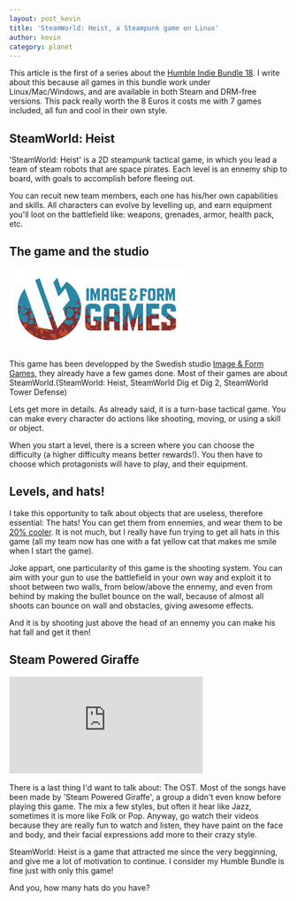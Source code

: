 ```yaml
---
layout: post_kevin
title: 'SteamWorld: Heist, a Steampunk game on Linux'
author: kevin
category: planet
---
```


This article is the first of a series about the [Humble Indie Bundle 18](https://www.humblebundle.com/humble-indie-bundle-18). I write about this because all games in this bundle work under Linux/Mac/Windows, and are available in both Steam and DRM-free versions. This pack really worth the 8 Euros it costs me with 7 games included, all fun and cool in their own style.

<!--break-->

## SteamWorld: Heist

'SteamWorld: Heist' is a 2D steampunk tactical game, in which you lead a team of steam robots that are space pirates. Each level is an ennemy ship to board, with goals to accomplish before fleeing out.

You can recuit new team members, each one has his/her own capabilities and skills. All characters can evolve by levelling up, and earn equipment you'll loot on the battlefield like: weapons, grenades, armor, health pack, etc.

## The game and the studio

![Image & Form](/images/imageForm_01.png)

This game has been developped by the Swedish studio [Image & Form Games](http://imageform.se), they already have a few games done. Most of their games are about SteamWorld.(SteamWorld: Heist, SteamWorld Dig et Dig 2, SteamWorld Tower Defense)

Lets get more in details. As already said, it is a turn-base tactical game. You can make every character do actions like shooting, moving, or using a skill or object.

When you start a level, there is a screen where you can choose the difficulty (a higher difficulty means better rewards!). You then have to choose which protagonists will have to play, and their equipment.

## Levels, and hats!

I take this opportunity to talk about objects that are useless, therefore essential: The hats! You can get them from ennemies, and wear them to be [20% cooler](http://knowyourmeme.com/memes/20-cooler). It is not much, but I really have fun trying to get all hats in this game (all my team now has one with a fat yellow cat that makes me smile when I start the game).

Joke appart, one particularity of this game is the shooting system. You can aim with your gun to use the battlefield in your own way and exploit it to shoot between two walls, from below/above the ennemy, and even from behind by making the bullet bounce on the wall, because of almost all shoots can bounce on wall and obstacles, giving awesome effects.

And it is by shooting just above the head of an ennemy you can make his hat fall and get it then!


## Steam Powered Giraffe

<iframe width="350" height="175" src="https://www.youtube.com/embed/dDRHx4cPgbE" frameborder="0" allowfullscreen></iframe>

There is a last thing I'd want to talk about: The OST. Most of the songs have been made by 'Steam Powered Giraffe', a group a didn't even know before playing this game. The mix a few styles, but often it hear like Jazz, sometimes it is more like Folk or Pop. Anyway, go watch their videos because they are really fun to watch and listen, they have paint on the face and body, and their facial expressions add more to their crazy style.

SteamWorld: Heist is a game that attracted me since the very begginning, and give me a lot of motivation to continue. I consider my Humble Bundle is fine just with only this game!

And you, how many hats do you have?

